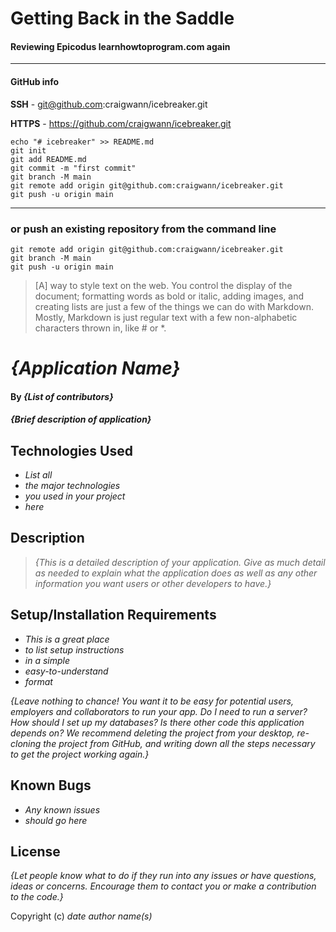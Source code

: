# Getting Back in the Saddle
#### Reviewing Epicodus learnhowtoprogram.com again
<hr>

#### GitHub info

**SSH** - git@github.com:craigwann/icebreaker.git

**HTTPS** - https://github.com/craigwann/icebreaker.git

```
echo "# icebreaker" >> README.md
git init
git add README.md
git commit -m "first commit"
git branch -M main
git remote add origin git@github.com:craigwann/icebreaker.git
git push -u origin main
```
<hr>
<h3>or push an existing repository from the command line</h3>

```
git remote add origin git@github.com:craigwann/icebreaker.git
git branch -M main
git push -u origin main
```

>[A] way to style text on the web. You control the display of the document; formatting words as bold or italic, adding images, and creating lists are just a few of the things we can do with Markdown. Mostly, Markdown is just regular text with a few non-alphabetic characters thrown in, like # or *.

# _{Application Name}_

#### By _**{List of contributors}**_

#### _{Brief description of application}_

## Technologies Used

* _List all_
* _the major technologies_
* _you used in your project_
* _here_

## Description

>_{This is a detailed description of your application. Give as much detail as needed to explain what the application does as well as any other information you want users or other developers to have.}_

## Setup/Installation Requirements

* _This is a great place_
* _to list setup instructions_
* _in a simple_
* _easy-to-understand_
* _format_

_{Leave nothing to chance! You want it to be easy for potential users, employers and collaborators to run your app. Do I need to run a server? How should I set up my databases? Is there other code this application depends on? We recommend deleting the project from your desktop, re-cloning the project from GitHub, and writing down all the steps necessary to get the project working again.}_

## Known Bugs

* _Any known issues_
* _should go here_

## License

_{Let people know what to do if they run into any issues or have questions, ideas or concerns.  Encourage them to contact you or make a contribution to the code.}_

Copyright (c) _date_ _author name(s)_